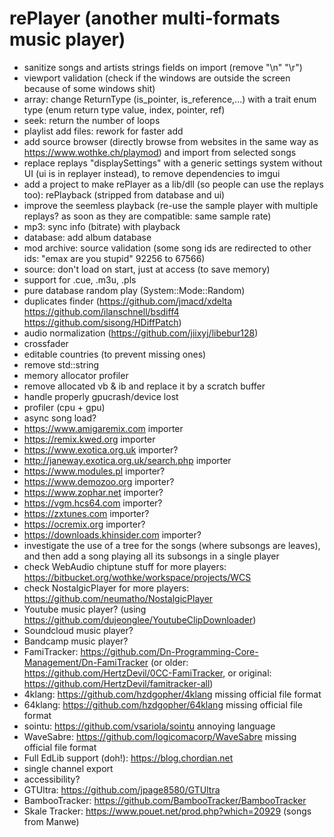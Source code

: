 # rePlayer (another multi-formats music player)

- sanitize songs and artists strings fields on import (remove "\n" "\r")
- viewport validation (check if the windows are outside the screen because of some windows shit)
- array: change ReturnType (is_pointer, is_reference,...) with a trait enum type (enum return type value, index, pointer, ref)
- seek: return the number of loops
- playlist add files: rework for faster add
- add source browser (directly browse from websites in the same way as https://www.wothke.ch/playmod) and import from selected songs
- replace replays "displaySettings" with a generic settings system without UI (ui is in replayer instead), to remove dependencies to imgui
- add a project to make rePlayer as a lib/dll (so people can use the replays too): rePlayback (stripped from database and ui)
- improve the seemless playback (re-use the sample player with multiple replays? as soon as they are compatible: same sample rate)
- mp3: sync info (bitrate) with playback
- database: add album database
- mod archive: source validation (some song ids are redirected to other ids: "emax are you stupid" 92256 to 67566)
- source: don't load on start, just at access (to save memory)
- support for .cue, .m3u, .pls
- pure database random play (System::Mode::Random)
- duplicates finder (https://github.com/jmacd/xdelta https://github.com/ilanschnell/bsdiff4 https://github.com/sisong/HDiffPatch)
- audio normalization (https://github.com/jiixyj/libebur128)
- crossfader
- editable countries (to prevent missing ones)
- remove std::string
- memory allocator profiler
- remove allocated vb & ib and replace it by a scratch buffer
- handle properly gpucrash/device lost
- profiler (cpu + gpu)
- async song load?
- https://www.amigaremix.com importer
- https://remix.kwed.org importer
- https://www.exotica.org.uk importer?
- http://janeway.exotica.org.uk/search.php importer
- https://www.modules.pl importer?
- https://www.demozoo.org importer?
- https://www.zophar.net importer?
- https://vgm.hcs64.com importer?
- https://zxtunes.com importer?
- https://ocremix.org importer?
- https://downloads.khinsider.com importer?
- investigate the use of a tree for the songs (where subsongs are leaves), and then add a song playing all its subsongs in a single player
- check WebAudio chiptune stuff for more players: https://bitbucket.org/wothke/workspace/projects/WCS
- check NostalgicPlayer for more players: https://github.com/neumatho/NostalgicPlayer
- Youtube music player? (using https://github.com/dujeonglee/YoutubeClipDownloader)
- Soundcloud music player?
- Bandcamp music player?
- FamiTracker: https://github.com/Dn-Programming-Core-Management/Dn-FamiTracker (or older: https://github.com/HertzDevil/0CC-FamiTracker, or original: https://github.com/HertzDevil/famitracker-all)
- 4klang: https://github.com/hzdgopher/4klang missing official file format
- 64klang: https://github.com/hzdgopher/64klang missing official file format
- sointu: https://github.com/vsariola/sointu annoying language
- WaveSabre: https://github.com/logicomacorp/WaveSabre missing official file format
- Full EdLib support (doh!): https://blog.chordian.net
- single channel export
- accessibility?
- GTUltra: https://github.com/jpage8580/GTUltra
- BambooTracker: https://github.com/BambooTracker/BambooTracker
- Skale Tracker: https://www.pouet.net/prod.php?which=20929 (songs from Manwe)